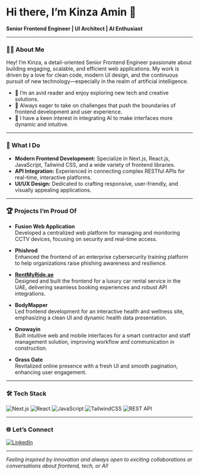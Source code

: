 # Hi there, I’m Kinza Amin 👋

**Senior Frontend Engineer | UI Architect | AI Enthusiast**

---

### 👩‍💻 About Me

Hey! I’m Kinza, a detail-oriented Senior Frontend Engineer passionate about building engaging, scalable, and efficient web applications. My work is driven by a love for clean code, modern UI design, and the continuous pursuit of new technology—especially in the realm of artificial intelligence.

- 📖 I’m an avid reader and enjoy exploring new tech and creative solutions.
- 🚀 Always eager to take on challenges that push the boundaries of frontend development and user experience.
- 🤖 I have a keen interest in integrating AI to make interfaces more dynamic and intuitive.

---

### 💼 What I Do

- **Modern Frontend Development:** Specialize in Next.js, React.js, JavaScript, Tailwind CSS, and a wide variety of frontend libraries.
- **API Integration:** Experienced in connecting complex RESTful APIs for real-time, interactive platforms.
- **UI/UX Design:** Dedicated to crafting responsive, user-friendly, and visually appealing applications.

---

### 🏆 Projects I’m Proud Of

- **Fusion Web Application**  
  Developed a centralized web platform for managing and monitoring CCTV devices, focusing on security and real-time access.
  
- **Phishrod**  
  Enhanced the frontend of an enterprise cybersecurity training platform to help organizations raise phishing awareness and resilience.
  
- **[RentMyRide.ae](https://www.rentmyride.ae/)**  
  Designed and built the frontend for a luxury car rental service in the UAE, delivering seamless booking experiences and robust API integrations.
  
- **BodyMapper**  
  Led frontend development for an interactive health and wellness site, emphasizing a clean UI and dynamic health data presentation.
  
- **Onowayin**  
  Built intuitive web and mobile interfaces for a smart contractor and staff management solution, improving workflow and communication in construction.
  
- **Grass Gate**  
  Revitalized online presence with a fresh UI and smooth pagination, enhancing user engagement.

---

### 🛠️ Tech Stack

![Next.js](https://img.shields.io/badge/Next.js-000?logo=next.js)
![React](https://img.shields.io/badge/React-20232A?logo=react&logoColor=61dafb)
![JavaScript](https://img.shields.io/badge/JavaScript-F7DF1E?logo=javascript&logoColor=black)
![TailwindCSS](https://img.shields.io/badge/Tailwind_CSS-06B6D4?logo=tailwind-css&logoColor=white)
![REST API](https://img.shields.io/badge/REST_API-005571?logo=api&logoColor=white)

---

### 🌐 Let’s Connect

[![LinkedIn](https://img.shields.io/badge/LinkedIn-0A66C2?logo=linkedin&logoColor=white)](https://www.linkedin.com/in/kinza-amin-4a0135231/)

---

_Feeling inspired by innovation and always open to exciting collaborations or conversations about frontend, tech, or AI!_
